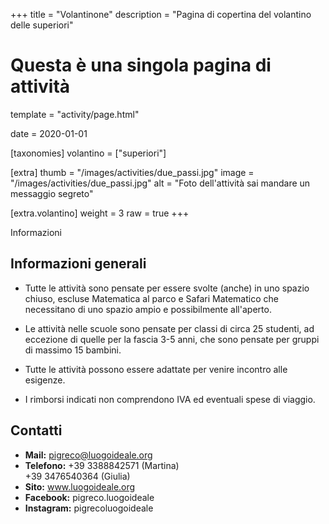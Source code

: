 +++
title = "Volantinone"
description = "Pagina di copertina del volantino delle superiori"

# Questa è una singola pagina di attività
template = "activity/page.html"

date = 2020-01-01

[taxonomies]
volantino = ["superiori"]

[extra]
thumb = "/images/activities/due_passi.jpg"
image = "/images/activities/due_passi.jpg"
alt = "Foto dell'attività sai mandare un messaggio segreto"

[extra.volantino]
weight = 3
raw = true
+++

<section class="page info">
<div class="page-header"><span>Informazioni</span></div>
<div class="page-content">
<h1 class="ico ico-basketball">Informazioni generali</h1>

- Tutte le attività sono pensate per essere svolte (anche) in uno
  spazio chiuso, escluse Matematica al parco e Safari Matematico che
  necessitano di uno spazio ampio e possibilmente all'aperto.

- Le attività nelle scuole sono pensate per classi di circa 25 studenti,
  ad eccezione di quelle per la fascia 3-5 anni, che sono pensate per
  gruppi di massimo 15 bambini.

- Tutte le attività possono essere adattate per venire incontro alle esigenze.

- I rimborsi indicati non comprendono IVA ed eventuali spese di viaggio.

<h1 class="ico ico-think">Contatti</h1>
<div class="page-meta">

- **Mail:** pigreco@luogoideale.org
- **Telefono:** +39 3388842571 (Martina) <br/> +39 3476540364 (Giulia)
- **Sito:** www.luogoideale.org
- **Facebook:** pigreco.luogoideale
- **Instagram:** pigrecoluogoideale

</div>
</section>
